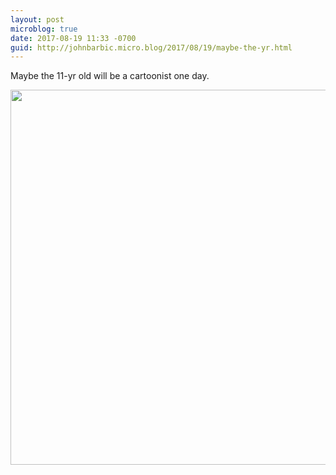 ```yaml
---
layout: post
microblog: true
date: 2017-08-19 11:33 -0700
guid: http://johnbarbic.micro.blog/2017/08/19/maybe-the-yr.html
---
```

Maybe the 11-yr old will be a cartoonist one day.

<img src="http://www.barbic.com/uploads/2017/a667e495d5.jpg" width="599" height="600" />
